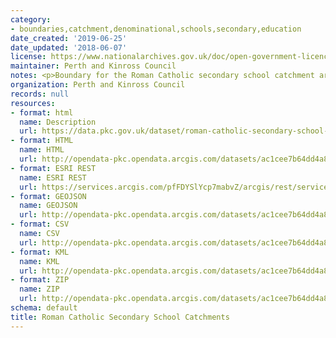 ```yaml
---
category:
- boundaries,catchment,denominational,schools,secondary,education
date_created: '2019-06-25'
date_updated: '2018-06-07'
license: https://www.nationalarchives.gov.uk/doc/open-government-licence/version/3/
maintainer: Perth and Kinross Council
notes: <p>Boundary for the Roman Catholic secondary school catchment area</p>
organization: Perth and Kinross Council
records: null
resources:
- format: html
  name: Description
  url: https://data.pkc.gov.uk/dataset/roman-catholic-secondary-school-catchments
- format: HTML
  name: HTML
  url: http://opendata-pkc.opendata.arcgis.com/datasets/ac1cee7b64dd4a84920309b4c7119d96_0
- format: ESRI REST
  name: ESRI REST
  url: https://services.arcgis.com/pfFDYSlYcp7mabvZ/arcgis/rest/services/Roman_Catholic_Secondary_School_Catchments/FeatureServer/0
- format: GEOJSON
  name: GEOJSON
  url: http://opendata-pkc.opendata.arcgis.com/datasets/ac1cee7b64dd4a84920309b4c7119d96_0.geojson
- format: CSV
  name: CSV
  url: http://opendata-pkc.opendata.arcgis.com/datasets/ac1cee7b64dd4a84920309b4c7119d96_0.csv
- format: KML
  name: KML
  url: http://opendata-pkc.opendata.arcgis.com/datasets/ac1cee7b64dd4a84920309b4c7119d96_0.kml
- format: ZIP
  name: ZIP
  url: http://opendata-pkc.opendata.arcgis.com/datasets/ac1cee7b64dd4a84920309b4c7119d96_0.zip
schema: default
title: Roman Catholic Secondary School Catchments
---
```


